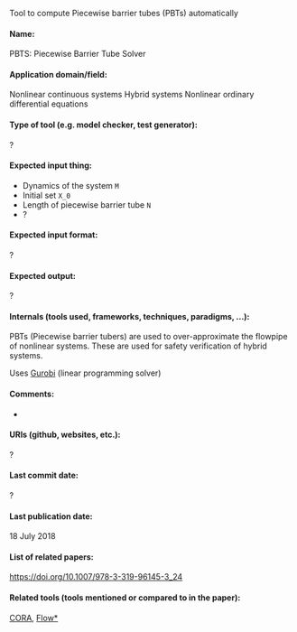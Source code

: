 Tool to compute Piecewise barrier tubes (PBTs) automatically

#### Name:
PBTS: Piecewise Barrier Tube Solver

#### Application domain/field:
Nonlinear continuous systems
Hybrid systems
Nonlinear ordinary differential equations

#### Type of tool (e.g. model checker, test generator):
?

#### Expected input thing:
- Dynamics of the system `M`
- Initial set `X_0`
- Length of piecewise barrier tube `N`
- ?

#### Expected input format:
?

#### Expected output:
?

#### Internals (tools used, frameworks, techniques, paradigms, ...):
PBTs (Piecewise barrier tubers) are used to over-approximate the flowpipe of nonlinear systems. These are used for safety verification of hybrid systems.

Uses [Gurobi](Gurobi.md) (linear programming solver)

#### Comments:
-

#### URIs (github, websites, etc.):
?

#### Last commit date:
?

#### Last publication date:
18 July 2018

#### List of related papers:
https://doi.org/10.1007/978-3-319-96145-3_24

#### Related tools (tools mentioned or compared to in the paper):
[CORA](CORA), [Flow*](Flow*)